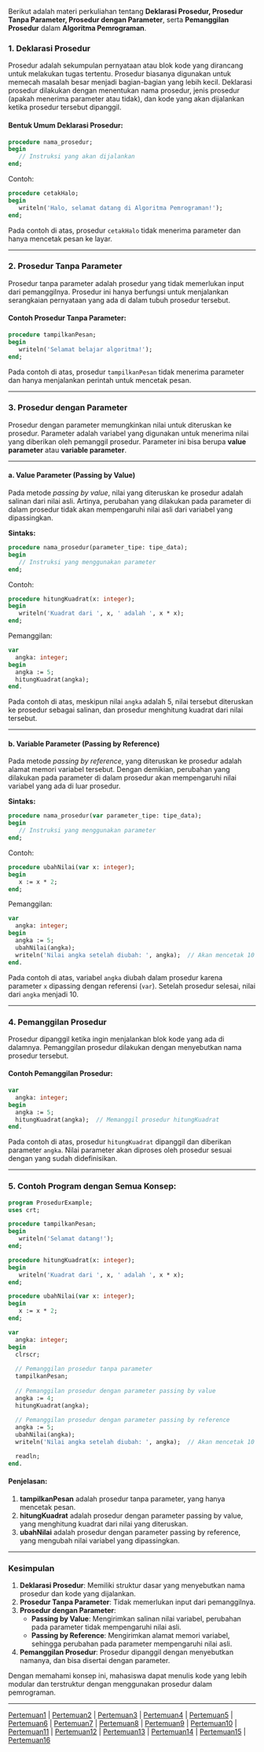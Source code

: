 Berikut adalah materi perkuliahan tentang **Deklarasi Prosedur, Prosedur Tanpa Parameter, Prosedur dengan Parameter**, serta **Pemanggilan Prosedur** dalam **Algoritma Pemrograman**.

### 1. **Deklarasi Prosedur**
Prosedur adalah sekumpulan pernyataan atau blok kode yang dirancang untuk melakukan tugas tertentu. Prosedur biasanya digunakan untuk memecah masalah besar menjadi bagian-bagian yang lebih kecil. Deklarasi prosedur dilakukan dengan menentukan nama prosedur, jenis prosedur (apakah menerima parameter atau tidak), dan kode yang akan dijalankan ketika prosedur tersebut dipanggil.

#### Bentuk Umum Deklarasi Prosedur:
```pascal
procedure nama_prosedur;
begin
   // Instruksi yang akan dijalankan
end;
```
Contoh:
```pascal
procedure cetakHalo;
begin
   writeln('Halo, selamat datang di Algoritma Pemrograman!');
end;
```
Pada contoh di atas, prosedur `cetakHalo` tidak menerima parameter dan hanya mencetak pesan ke layar.

---

### 2. **Prosedur Tanpa Parameter**
Prosedur tanpa parameter adalah prosedur yang tidak memerlukan input dari pemanggilnya. Prosedur ini hanya berfungsi untuk menjalankan serangkaian pernyataan yang ada di dalam tubuh prosedur tersebut.

#### Contoh Prosedur Tanpa Parameter:
```pascal
procedure tampilkanPesan;
begin
   writeln('Selamat belajar algoritma!');
end;
```
Pada contoh di atas, prosedur `tampilkanPesan` tidak menerima parameter dan hanya menjalankan perintah untuk mencetak pesan.

---

### 3. **Prosedur dengan Parameter**
Prosedur dengan parameter memungkinkan nilai untuk diteruskan ke prosedur. Parameter adalah variabel yang digunakan untuk menerima nilai yang diberikan oleh pemanggil prosedur. Parameter ini bisa berupa **value parameter** atau **variable parameter**.

---

#### a. **Value Parameter (Passing by Value)**
Pada metode *passing by value*, nilai yang diteruskan ke prosedur adalah salinan dari nilai asli. Artinya, perubahan yang dilakukan pada parameter di dalam prosedur tidak akan mempengaruhi nilai asli dari variabel yang dipassingkan.

**Sintaks:**
```pascal
procedure nama_prosedur(parameter_tipe: tipe_data);
begin
   // Instruksi yang menggunakan parameter
end;
```

Contoh:
```pascal
procedure hitungKuadrat(x: integer);
begin
   writeln('Kuadrat dari ', x, ' adalah ', x * x);
end;
```

Pemanggilan:
```pascal
var
  angka: integer;
begin
  angka := 5;
  hitungKuadrat(angka);
end.
```
Pada contoh di atas, meskipun nilai `angka` adalah 5, nilai tersebut diteruskan ke prosedur sebagai salinan, dan prosedur menghitung kuadrat dari nilai tersebut.

---

#### b. **Variable Parameter (Passing by Reference)**
Pada metode *passing by reference*, yang diteruskan ke prosedur adalah alamat memori variabel tersebut. Dengan demikian, perubahan yang dilakukan pada parameter di dalam prosedur akan mempengaruhi nilai variabel yang ada di luar prosedur.

**Sintaks:**
```pascal
procedure nama_prosedur(var parameter_tipe: tipe_data);
begin
   // Instruksi yang menggunakan parameter
end;
```

Contoh:
```pascal
procedure ubahNilai(var x: integer);
begin
   x := x * 2;
end;
```

Pemanggilan:
```pascal
var
  angka: integer;
begin
  angka := 5;
  ubahNilai(angka);
  writeln('Nilai angka setelah diubah: ', angka);  // Akan mencetak 10
end.
```

Pada contoh di atas, variabel `angka` diubah dalam prosedur karena parameter `x` dipassing dengan referensi (`var`). Setelah prosedur selesai, nilai dari `angka` menjadi 10.

---

### 4. **Pemanggilan Prosedur**
Prosedur dipanggil ketika ingin menjalankan blok kode yang ada di dalamnya. Pemanggilan prosedur dilakukan dengan menyebutkan nama prosedur tersebut.

#### Contoh Pemanggilan Prosedur:
```pascal
var
  angka: integer;
begin
  angka := 5;
  hitungKuadrat(angka);  // Memanggil prosedur hitungKuadrat
end.
```

Pada contoh di atas, prosedur `hitungKuadrat` dipanggil dan diberikan parameter `angka`. Nilai parameter akan diproses oleh prosedur sesuai dengan yang sudah didefinisikan.

---

### 5. **Contoh Program dengan Semua Konsep:**

```pascal
program ProsedurExample;
uses crt;

procedure tampilkanPesan;
begin
   writeln('Selamat datang!');
end;

procedure hitungKuadrat(x: integer);
begin
   writeln('Kuadrat dari ', x, ' adalah ', x * x);
end;

procedure ubahNilai(var x: integer);
begin
   x := x * 2;
end;

var
  angka: integer;
begin
  clrscr;
  
  // Pemanggilan prosedur tanpa parameter
  tampilkanPesan;
  
  // Pemanggilan prosedur dengan parameter passing by value
  angka := 4;
  hitungKuadrat(angka);
  
  // Pemanggilan prosedur dengan parameter passing by reference
  angka := 5;
  ubahNilai(angka);
  writeln('Nilai angka setelah diubah: ', angka);  // Akan mencetak 10

  readln;
end.
```

#### Penjelasan:
1. **tampilkanPesan** adalah prosedur tanpa parameter, yang hanya mencetak pesan.
2. **hitungKuadrat** adalah prosedur dengan parameter passing by value, yang menghitung kuadrat dari nilai yang diteruskan.
3. **ubahNilai** adalah prosedur dengan parameter passing by reference, yang mengubah nilai variabel yang dipassingkan.

---

### Kesimpulan
1. **Deklarasi Prosedur**: Memiliki struktur dasar yang menyebutkan nama prosedur dan kode yang dijalankan.
2. **Prosedur Tanpa Parameter**: Tidak memerlukan input dari pemanggilnya.
3. **Prosedur dengan Parameter**:
   - **Passing by Value**: Mengirimkan salinan nilai variabel, perubahan pada parameter tidak mempengaruhi nilai asli.
   - **Passing by Reference**: Mengirimkan alamat memori variabel, sehingga perubahan pada parameter mempengaruhi nilai asli.
4. **Pemanggilan Prosedur**: Prosedur dipanggil dengan menyebutkan namanya, dan bisa disertai dengan parameter.

Dengan memahami konsep ini, mahasiswa dapat menulis kode yang lebih modular dan terstruktur dengan menggunakan prosedur dalam pemrograman.

---
[Pertemuan1](Pertemuan1.md) | [Pertemuan2](Pertemuan2.md) | [Pertemuan3](Pertemuan3.md) | [Pertemuan4](Pertemuan4.md) | [Pertemuan5](Pertemuan5.md) | [Pertemuan6](Pertemuan6.md) | [Pertemuan7](Pertemuan7.md) | [Pertemuan8](Pertemuan8.md) | [Pertemuan9](Pertemuan9.md) | [Pertemuan10](Pertemuan10.md) | [Pertemuan11](Pertemuan11.md) | [Pertemuan12](Pertemuan12.md) | [Pertemuan13](Pertemuan13.md) | [Pertemuan14](Pertemuan14.md) | [Pertemuan15](Pertemuan15.md) | [Pertemuan16](Pertemuan16.md)